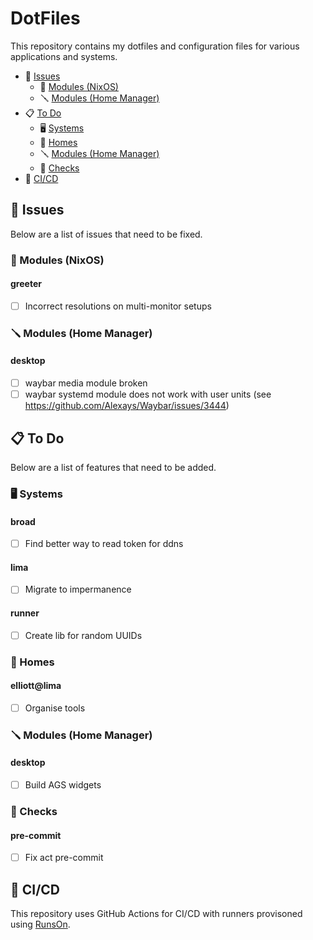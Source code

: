 # DotFiles

This repository contains my dotfiles and configuration files for various applications and systems.

- :bug: [Issues](#bug-issues)
    - :wrench: [Modules (NixOS)](#wrench-modules-(nixos))
    - :screwdriver: [Modules (Home Manager)](#screwdriver-modules-(home-manager))
- :clipboard: [To Do](#clipboard-todo)
    - :desktop_computer: [Systems](#desktop_computer-systems-1)
    - :house_with_garden: [Homes](#house_with_garden-homes-1)
    - :screwdriver: [Modules (Home Manager)](#screwdriver-modules-(home-manager)-1)
    - :test_tube: [Checks](#test_tube-checks-1)
- :rocket: [CI/CD](#rocket-cicd)

## :bug: Issues

Below are a list of issues that need to be fixed.

### :wrench: Modules (NixOS)

#### **greeter**
- [ ] Incorrect resolutions on multi-monitor setups

### :screwdriver: Modules (Home Manager)

#### **desktop**
- [ ] waybar media module broken
- [ ] waybar systemd module does not work with user units (see https://github.com/Alexays/Waybar/issues/3444)

## :clipboard: To Do

Below are a list of features that need to be added.

### :desktop_computer: Systems

#### **broad**
- [ ] Find better way to read token for ddns

#### **lima**
- [ ] Migrate to impermanence

#### **runner**
- [ ] Create lib for random UUIDs

### :house_with_garden: Homes

#### **elliott@lima**
- [ ] Organise tools

### :screwdriver: Modules (Home Manager)

#### **desktop**
- [ ] Build AGS widgets

### :test_tube: Checks

#### **pre-commit**
- [ ] Fix act pre-commit

## :rocket: CI/CD

This repository uses GitHub Actions for CI/CD with runners provisoned using [RunsOn](https://runs-on.com).
